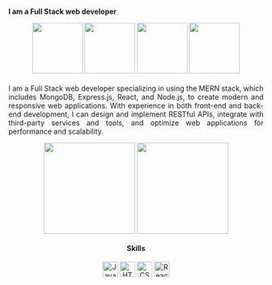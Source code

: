 #### I am a Full Stack web developer <p align="center">   <img src="https://cdn.worldvectorlogo.com/logos/mongodb-icon-1.svg" width="100" />   <img src="https://wsofter.ru/wp-content/uploads/2017/12/node-express.png" width="100" />    <img src="https://cdn.worldvectorlogo.com/logos/react-2.svg" width="100" />   <img src="https://cdn.worldvectorlogo.com/logos/nodejs-icon.svg" width="100" /> </p>

 <p align="justify">I am a Full Stack web developer specializing in using the MERN stack, which includes MongoDB, Express.js, React, and Node.js, to create modern and responsive web applications. With experience in both front-end and back-end development, I can design and implement RESTful APIs, integrate with third-party services and tools, and optimize web applications for performance and scalability.</p>
<div align="center">

<div align="center">
  <img align="center" src="https://github-readme-stats.vercel.app/api?username=brokax&show_icons=true&theme=transparent&hide_progress=true&layout=compact" height="180px  width="45%" />
  <img align="center" src="https://github-readme-stats.vercel.app/api/top-langs/?username=brokax&theme=transparent&hide=shell&layout=compact" height="180px width="45%" />
</div> 

#### Skills

<div align="center">
  <img src="https://img.icons8.com/color/48/000000/javascript--v1.png" alt="JavaScript" title="JavaScript" width="30" height="30"/>
  <img src="https://img.icons8.com/color/48/000000/html-5--v1.png" alt="HTML5" title="HTML5" width="30" height="30"/>
  <img src="https://img.icons8.com/color/48/000000/css3.png" alt="CSS3" title="CSS3" width="30" height="30"/>
  <img src="https://img.icons8.com/color/48/000000/react-native.png" alt="React" title="React" width="30" height="30"/>
</div>

